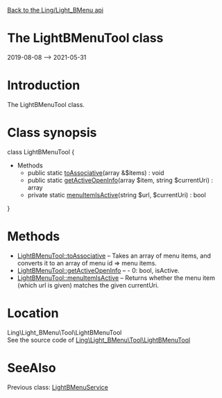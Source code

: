 [Back to the Ling/Light_BMenu api](https://github.com/lingtalfi/Light_BMenu/blob/master/doc/api/Ling/Light_BMenu.md)



The LightBMenuTool class
================
2019-08-08 --> 2021-05-31






Introduction
============

The LightBMenuTool class.



Class synopsis
==============


class <span class="pl-k">LightBMenuTool</span>  {

- Methods
    - public static [toAssociative](https://github.com/lingtalfi/Light_BMenu/blob/master/doc/api/Ling/Light_BMenu/Tool/LightBMenuTool/toAssociative.md)(array &$items) : void
    - public static [getActiveOpenInfo](https://github.com/lingtalfi/Light_BMenu/blob/master/doc/api/Ling/Light_BMenu/Tool/LightBMenuTool/getActiveOpenInfo.md)(array $item, string $currentUri) : array
    - private static [menuItemIsActive](https://github.com/lingtalfi/Light_BMenu/blob/master/doc/api/Ling/Light_BMenu/Tool/LightBMenuTool/menuItemIsActive.md)(string $url, $currentUri) : bool

}






Methods
==============

- [LightBMenuTool::toAssociative](https://github.com/lingtalfi/Light_BMenu/blob/master/doc/api/Ling/Light_BMenu/Tool/LightBMenuTool/toAssociative.md) &ndash; Takes an array of menu items, and converts it to an array of menu id => menu items.
- [LightBMenuTool::getActiveOpenInfo](https://github.com/lingtalfi/Light_BMenu/blob/master/doc/api/Ling/Light_BMenu/Tool/LightBMenuTool/getActiveOpenInfo.md) &ndash; - 0: bool, isActive.
- [LightBMenuTool::menuItemIsActive](https://github.com/lingtalfi/Light_BMenu/blob/master/doc/api/Ling/Light_BMenu/Tool/LightBMenuTool/menuItemIsActive.md) &ndash; Returns whether the menu item (which url is given) matches the given currentUri.





Location
=============
Ling\Light_BMenu\Tool\LightBMenuTool<br>
See the source code of [Ling\Light_BMenu\Tool\LightBMenuTool](https://github.com/lingtalfi/Light_BMenu/blob/master/Tool/LightBMenuTool.php)



SeeAlso
==============
Previous class: [LightBMenuService](https://github.com/lingtalfi/Light_BMenu/blob/master/doc/api/Ling/Light_BMenu/Service/LightBMenuService.md)<br>
